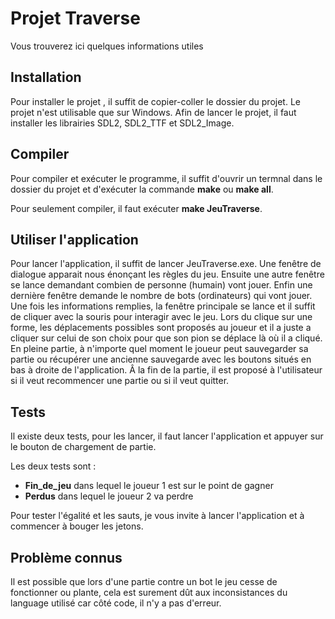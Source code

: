 # Projet Traverse

Vous trouverez ici quelques informations utiles

## Installation
Pour installer le projet , il suffit de copier-coller le dossier du projet. Le projet n'est utilisable que sur Windows.
Afin de lancer le projet, il faut installer les librairies SDL2, SDL2_TTF et SDL2_Image.

## Compiler
Pour compiler et exécuter le programme, il suffit d'ouvrir un termnal dans le dossier du projet et d'exécuter la commande **make** ou **make all**.

Pour seulement compiler, il faut exécuter **make JeuTraverse**.

## Utiliser l'application
Pour lancer l'application, il suffit de lancer JeuTraverse.exe. Une fenêtre de dialogue apparait nous énonçant les règles du jeu.
Ensuite une autre fenêtre se lance demandant combien de personne (humain) vont jouer.
Enfin une dernière fenêtre demande le nombre de bots (ordinateurs) qui vont jouer.
Une fois les informations remplies, la fenêtre principale se lance et il suffit de cliquer avec la souris pour interagir avec le jeu.
Lors du clique sur une forme, les déplacements possibles sont proposés au joueur et il a juste a cliquer sur celui de son choix pour que son pion se déplace là où il a cliqué.
En pleine partie, à n'importe quel moment le joueur peut sauvegarder sa partie ou récupérer une ancienne sauvegarde avec les boutons situés en bas à droite de l'application.
Â la fin de la partie, il est proposé à l'utilisateur si il veut recommencer une partie ou si il veut quitter.

## Tests
Il existe deux tests, pour les lancer, il faut lancer l'application et appuyer sur le bouton de chargement de partie.

Les deux tests sont :

  - **Fin_de_jeu** dans lequel le joueur 1 est sur le point de gagner
  - **Perdus** dans lequel le joueur 2 va perdre

Pour tester l'égalité et les sauts, je vous invite à lancer l'application et à commencer à bouger les jetons.


## Problème connus
Il est possible que lors d'une partie contre un bot le jeu cesse de fonctionner ou plante, cela est surement dût aux inconsistances du language utilisé car côté code, il n'y a pas d'erreur.
